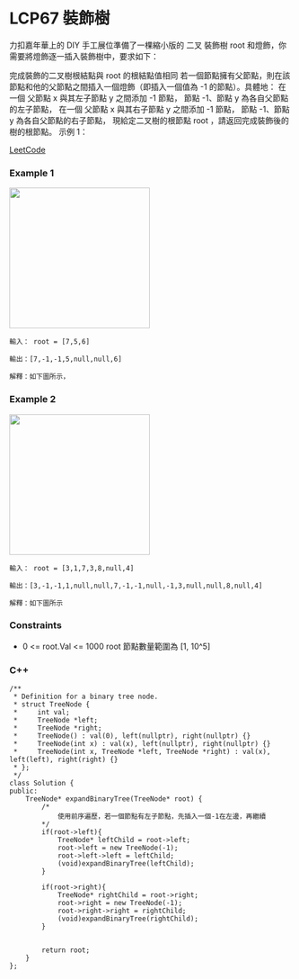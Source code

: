# LCP67 裝飾樹

力扣嘉年華上的 DIY 手工展位準備了一棵縮小版的 二叉 裝飾樹 root 和燈飾，你需要將燈飾逐一插入裝飾樹中，要求如下：

完成裝飾的二叉樹根結點與 root 的根結點值相同
若一個節點擁有父節點，則在該節點和他的父節點之間插入一個燈飾（即插入一個值為 -1 的節點）。具體地：
在一個 父節點 x 與其左子節點 y 之間添加 -1 節點， 節點 -1、節點 y 為各自父節點的左子節點，
在一個 父節點 x 與其右子節點 y 之間添加 -1 節點， 節點 -1、節點 y 為各自父節點的右子節點，
現給定二叉樹的根節點 root ，請返回完成裝飾後的樹的根節點。 示例 1：
 
[LeetCode](https://leetcode.cn/problems/KnLfVT/)

### Example 1

<img src="img/lcp67_1.png" width = "250"/>

```
輸入： root = [7,5,6]

輸出：[7,-1,-1,5,null,null,6]

解釋：如下圖所示，
```

### Example 2

<img src="img/lcp67_2.png" width = "250"/>

```
輸入： root = [3,1,7,3,8,null,4]

輸出：[3,-1,-1,1,null,null,7,-1,-1,null,-1,3,null,null,8,null,4]

解釋：如下圖所示
```

### Constraints

* 0 <= root.Val <= 1000 root 節點數量範圍為 [1, 10^5]

### C++ 

```
/**
 * Definition for a binary tree node.
 * struct TreeNode {
 *     int val;
 *     TreeNode *left;
 *     TreeNode *right;
 *     TreeNode() : val(0), left(nullptr), right(nullptr) {}
 *     TreeNode(int x) : val(x), left(nullptr), right(nullptr) {}
 *     TreeNode(int x, TreeNode *left, TreeNode *right) : val(x), left(left), right(right) {}
 * };
 */
class Solution {
public:
    TreeNode* expandBinaryTree(TreeNode* root) {
        /*
            使用前序遍歷，若一個節點有左子節點，先插入一個-1在左邊，再繼續
        */
        if(root->left){
            TreeNode* leftChild = root->left;
            root->left = new TreeNode(-1);
            root->left->left = leftChild;
            (void)expandBinaryTree(leftChild);
        }

        if(root->right){
            TreeNode* rightChild = root->right;
            root->right = new TreeNode(-1);
            root->right->right = rightChild;
            (void)expandBinaryTree(rightChild);
        }
        

        return root;
    }
};
```